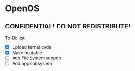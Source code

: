 # OpenOS
## CONFIDENTIAL! DO NOT REDISTRIBUTE!
To-Do list:
- [x] Upload kernel code
- [x] Make bootable
- [ ] Add File System support
- [ ] Add app subsystem
